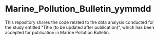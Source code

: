 # Marine_Pollution_Bulletin_yymmdd
This repository shares the code related to the data analysis conducted for the study entitled "Title (to be updated after publication)", which has been accepted for publication in Marine Pollution Bulletin.
